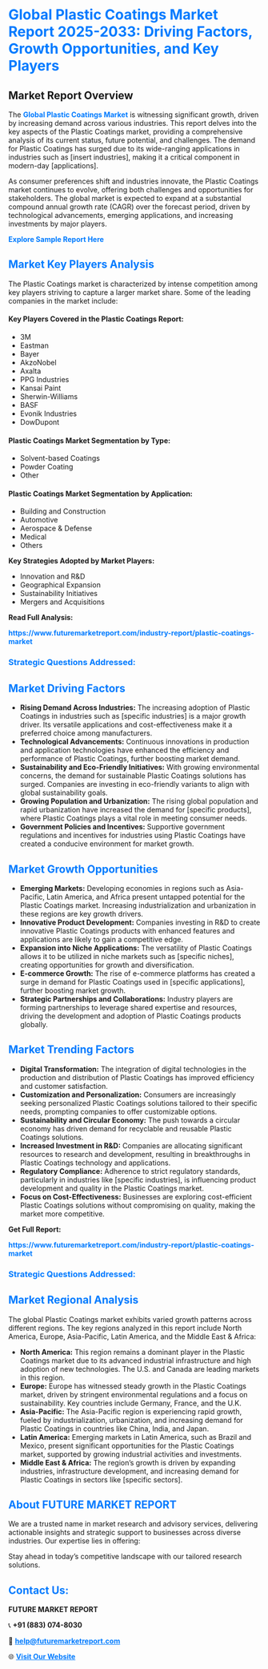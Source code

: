 <h1 style="color: #007BFF;">Global Plastic Coatings Market Report 2025-2033: Driving Factors, Growth Opportunities, and Key Players</h1>

<section id="overview">
<h2>Market Report Overview</h2>
<p>The <a href="https://www.futuremarketreport.com/industry-report/plastic-coatings-market" style="color: #007BFF; text-decoration: none;"><strong>Global Plastic Coatings Market</strong></a> is witnessing significant growth, driven by increasing demand across various industries. This report delves into the key aspects of the Plastic Coatings market, providing a comprehensive analysis of its current status, future potential, and challenges. The demand for Plastic Coatings has surged due to its wide-ranging applications in industries such as [insert industries], making it a critical component in modern-day [applications].</p>
<p>As consumer preferences shift and industries innovate, the Plastic Coatings market continues to evolve, offering both challenges and opportunities for stakeholders. The global market is expected to expand at a substantial compound annual growth rate (CAGR) over the forecast period, driven by technological advancements, emerging applications, and increasing investments by major players.</p>
</section>

<section id="overview">
<p><a href="https://www.futuremarketreport.com/request-sample/reportId=61928" style="color: #007BFF; text-decoration: none;"><strong>Explore Sample Report Here</strong></a></p>
</section>

<section id="key-players">
<h2 style="color: #007BFF;">Market Key Players Analysis</h2>
<p>The Plastic Coatings market is characterized by intense competition among key players striving to capture a larger market share. Some of the leading companies in the market include:</p>
<h4>Key Players Covered in the Plastic Coatings Report:</h4>
<ul><li>3M</li><li>Eastman</li><li>Bayer</li><li>AkzoNobel</li><li>Axalta</li><li>PPG Industries</li><li>Kansai Paint</li><li>Sherwin-Williams</li><li>BASF</li><li>Evonik Industries</li><li>DowDupont</li></ul>
<h4>Plastic Coatings Market Segmentation by Type:</h4>
<ul><li>Solvent-based Coatings</li><li>Powder Coating</li><li>Other</li></ul>

<h4>Plastic Coatings Market Segmentation by Application:</h4>
<ul><li>Building and Construction</li><li>Automotive</li><li>Aerospace &amp; Defense</li><li>Medical</li><li>Others</li></ul>
<p><strong>Key Strategies Adopted by Market Players:</strong></p>
<ul>
<li>Innovation and R&D</li>
<li>Geographical Expansion</li>
<li>Sustainability Initiatives</li>
<li>Mergers and Acquisitions</li>
</ul>
</section>

<section>
<p><strong>Read Full Analysis: </strong></p><a href="https://www.futuremarketreport.com/industry-report/plastic-coatings-market" style="color: #007BFF; text-decoration: none;"><strong>https://www.futuremarketreport.com/industry-report/plastic-coatings-market</strong></a>
<h3 style="color: #007BFF;">Strategic Questions Addressed:</h3>
</section>

<section id="driving-factors">
<h2 style="color: #007BFF;">Market Driving Factors</h2>
<ul>
<li><strong>Rising Demand Across Industries:</strong> The increasing adoption of Plastic Coatings in industries such as [specific industries] is a major growth driver. Its versatile applications and cost-effectiveness make it a preferred choice among manufacturers.</li>
<li><strong>Technological Advancements:</strong> Continuous innovations in production and application technologies have enhanced the efficiency and performance of Plastic Coatings, further boosting market demand.</li>
<li><strong>Sustainability and Eco-Friendly Initiatives:</strong> With growing environmental concerns, the demand for sustainable Plastic Coatings solutions has surged. Companies are investing in eco-friendly variants to align with global sustainability goals.</li>
<li><strong>Growing Population and Urbanization:</strong> The rising global population and rapid urbanization have increased the demand for [specific products], where Plastic Coatings plays a vital role in meeting consumer needs.</li>
<li><strong>Government Policies and Incentives:</strong> Supportive government regulations and incentives for industries using Plastic Coatings have created a conducive environment for market growth.</li>
</ul>
</section>

<section id="growth-opportunities">
<h2 style="color: #007BFF;">Market Growth Opportunities</h2>
<ul>
<li><strong>Emerging Markets:</strong> Developing economies in regions such as Asia-Pacific, Latin America, and Africa present untapped potential for the Plastic Coatings market. Increasing industrialization and urbanization in these regions are key growth drivers.</li>
<li><strong>Innovative Product Development:</strong> Companies investing in R&D to create innovative Plastic Coatings products with enhanced features and applications are likely to gain a competitive edge.</li>
<li><strong>Expansion into Niche Applications:</strong> The versatility of Plastic Coatings allows it to be utilized in niche markets such as [specific niches], creating opportunities for growth and diversification.</li>
<li><strong>E-commerce Growth:</strong> The rise of e-commerce platforms has created a surge in demand for Plastic Coatings used in [specific applications], further boosting market growth.</li>
<li><strong>Strategic Partnerships and Collaborations:</strong> Industry players are forming partnerships to leverage shared expertise and resources, driving the development and adoption of Plastic Coatings products globally.</li>
</ul>
</section>

<section id="trending-factors">
<h2 style="color: #007BFF;">Market Trending Factors</h2>
<ul>
<li><strong>Digital Transformation:</strong> The integration of digital technologies in the production and distribution of Plastic Coatings has improved efficiency and customer satisfaction.</li>
<li><strong>Customization and Personalization:</strong> Consumers are increasingly seeking personalized Plastic Coatings solutions tailored to their specific needs, prompting companies to offer customizable options.</li>
<li><strong>Sustainability and Circular Economy:</strong> The push towards a circular economy has driven demand for recyclable and reusable Plastic Coatings solutions.</li>
<li><strong>Increased Investment in R&D:</strong> Companies are allocating significant resources to research and development, resulting in breakthroughs in Plastic Coatings technology and applications.</li>
<li><strong>Regulatory Compliance:</strong> Adherence to strict regulatory standards, particularly in industries like [specific industries], is influencing product development and quality in the Plastic Coatings market.</li>
<li><strong>Focus on Cost-Effectiveness:</strong> Businesses are exploring cost-efficient Plastic Coatings solutions without compromising on quality, making the market more competitive.</li>
</ul>
</section>

<section>
<p><strong>Get Full Report: </strong></p><a href="https://www.futuremarketreport.com/industry-report/plastic-coatings-market" style="color: #007BFF; text-decoration: none;"><strong>https://www.futuremarketreport.com/industry-report/plastic-coatings-market</strong></a>
<h3 style="color: #007BFF;">Strategic Questions Addressed:</h3>
</section>


<section id="regional-analysis">
<h2 style="color: #007BFF;">Market Regional Analysis</h2>
<p>The global Plastic Coatings market exhibits varied growth patterns across different regions. The key regions analyzed in this report include North America, Europe, Asia-Pacific, Latin America, and the Middle East & Africa:</p>
<ul>
<li><strong>North America:</strong> This region remains a dominant player in the Plastic Coatings market due to its advanced industrial infrastructure and high adoption of new technologies. The U.S. and Canada are leading markets in this region.</li>
<li><strong>Europe:</strong> Europe has witnessed steady growth in the Plastic Coatings market, driven by stringent environmental regulations and a focus on sustainability. Key countries include Germany, France, and the U.K.</li>
<li><strong>Asia-Pacific:</strong> The Asia-Pacific region is experiencing rapid growth, fueled by industrialization, urbanization, and increasing demand for Plastic Coatings in countries like China, India, and Japan.</li>
<li><strong>Latin America:</strong> Emerging markets in Latin America, such as Brazil and Mexico, present significant opportunities for the Plastic Coatings market, supported by growing industrial activities and investments.</li>
<li><strong>Middle East & Africa:</strong> The region’s growth is driven by expanding industries, infrastructure development, and increasing demand for Plastic Coatings in sectors like [specific sectors].</li>
</ul>
</section>

<footer>
<h2 style="color: #007BFF;">About FUTURE MARKET REPORT</h2>
<p>We are a trusted name in market research and advisory services, delivering actionable insights and strategic support to businesses across diverse industries. Our expertise lies in offering:</p>

<p>Stay ahead in today’s competitive landscape with our tailored research solutions.</p>

<h2 style="color: #007BFF;">Contact Us:</h2>
<p><strong>FUTURE MARKET REPORT</strong></p>
<p>📞 <strong>+91 (883) 074-8030</strong></p>
<p>📧 <strong><a href="mailto:help@futuremarketreport.com" style="color: #007BFF;">help@futuremarketreport.com</a></strong></p>
<p>🌐 <strong><a href="https://www.futuremarketreport.com/" style="color: #007BFF;">Visit Our Website</a></strong></p>
</footer>